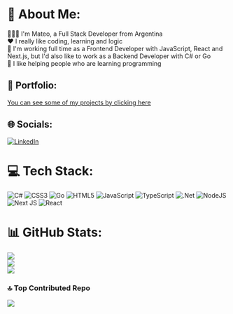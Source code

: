 # 💫 About Me:
🧑🏻‍💻 I'm Mateo, a Full Stack Developer from Argentina<br>❤️ I really like coding, learning and logic<br>💼 I'm working full time as a Frontend Developer with JavaScript, React and Next.js, but I'd also like to work as a Backend Developer with C# or Go<br>🤝 I like helping people who are learning programming

## 💼 Portfolio:
[You can see some of my projects by clicking here](https://www.mateoledesma.com/#projects)

## 🌐 Socials:
[![LinkedIn](https://img.shields.io/badge/LinkedIn-%230077B5.svg?logo=linkedin&logoColor=white)](https://linkedin.com/in/mateo-ledesma) 

# 💻 Tech Stack:
![C#](https://img.shields.io/badge/c%23-%23239120.svg?style=for-the-badge&logo=c-sharp&logoColor=white) ![CSS3](https://img.shields.io/badge/css3-%231572B6.svg?style=for-the-badge&logo=css3&logoColor=white) ![Go](https://img.shields.io/badge/go-%2300ADD8.svg?style=for-the-badge&logo=go&logoColor=white) ![HTML5](https://img.shields.io/badge/html5-%23E34F26.svg?style=for-the-badge&logo=html5&logoColor=white) ![JavaScript](https://img.shields.io/badge/javascript-%23323330.svg?style=for-the-badge&logo=javascript&logoColor=%23F7DF1E) ![TypeScript](https://img.shields.io/badge/typescript-%23007ACC.svg?style=for-the-badge&logo=typescript&logoColor=white) ![.Net](https://img.shields.io/badge/.NET-5C2D91?style=for-the-badge&logo=.net&logoColor=white) ![NodeJS](https://img.shields.io/badge/node.js-6DA55F?style=for-the-badge&logo=node.js&logoColor=white) ![Next JS](https://img.shields.io/badge/Next-black?style=for-the-badge&logo=next.js&logoColor=white) ![React](https://img.shields.io/badge/react-%2320232a.svg?style=for-the-badge&logo=react&logoColor=%2361DAFB)

# 📊 GitHub Stats:
![](https://github-readme-stats.vercel.app/api?username=mateo-14&theme=dark&hide_border=false&include_all_commits=false&count_private=false)<br/>
![](https://github-readme-streak-stats.herokuapp.com/?user=mateo-14&theme=dark&hide_border=false)<br/>
![](https://github-readme-stats.vercel.app/api/top-langs/?username=mateo-14&theme=dark&hide_border=false&include_all_commits=false&count_private=false&layout=compact)

### 🔝 Top Contributed Repo
![](https://github-contributor-stats.vercel.app/api?username=mateo-14&limit=5&theme=dark&combine_all_yearly_contributions=true)


<!-- Proudly created with GPRM ( https://gprm.itsvg.in ) -->
